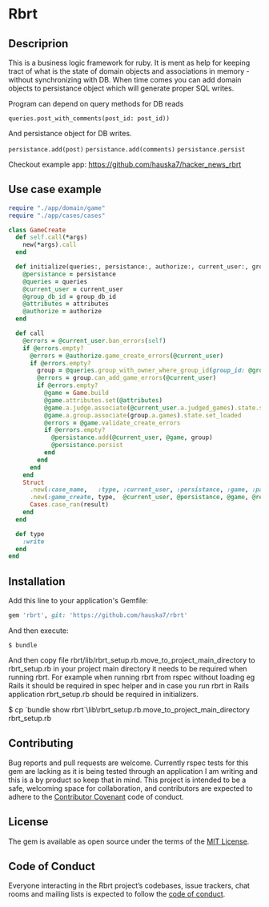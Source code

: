 # Rbrt

## Descriprion

This is a business logic framework for ruby. It is ment as help for keeping tract of what is the state of domain objects and associations in memory - without synchronizing with DB. When time comes you can add domain objects to persistance object which will generate proper SQL writes.

Program can depend on query methods for DB reads

  `queries.post_with_comments(post_id: post_id))`
  
And persistance object for DB writes.

  `persistance.add(post)`
  `persistance.add(comments)`
  `persistance.persist`
  
Checkout example app: https://github.com/hauska7/hacker_news_rbrt

## Use case example

```ruby
require "./app/domain/game"
require "./app/cases/cases"

class GameCreate
  def self.call(*args)
    new(*args).call
  end

  def initialize(queries:, persistance:, authorize:, current_user:, group_db_id:, attributes:)
    @persistance = persistance
    @queries = queries
    @current_user = current_user
    @group_db_id = group_db_id
    @attributes = attributes
    @authorize = authorize
  end

  def call
    @errors = @current_user.ban_errors(self)
    if @errors.empty?
      @errors = @authorize.game_create_errors(@current_user)
      if @errors.empty?
        group = @queries.group_with_owner_where_group_id(group_id: @group_db_id).group
        @errors = group.can_add_game_errors(@current_user)
        if @errors.empty?
          @game = Game.build
          @game.attributes.set(@attributes)
          @game.a.judge.associate(@current_user.a.judged_games).state.set_loaded
          @game.a.group.associate(group.a.games).state.set_loaded
          @errors = @game.validate_create_errors
          if @errors.empty?
            @persistance.add(@current_user, @game, group)
            @persistance.persist
          end
        end
      end
    end
    Struct
      .new(:case_name,   :type, :current_user, :persistance, :game, :page,          :success?,      :errors)
      .new(:game_create, type,  @current_user, @persistance, @game, @resolved_page, @errors.empty?, @errors).tap do |result|
      Cases.case_ran(result)
    end
  end

  def type
    :write
  end
end                
```

## Installation

Add this line to your application's Gemfile:

```ruby
gem 'rbrt', git: 'https://github.com/hauska7/rbrt'
```

And then execute:

    $ bundle

And then copy file rbrt/lib/rbrt_setup.rb.move_to_project_main_directory to rbrt_setup.rb in your project main directory it needs to be required when running rbrt. For example when running rbrt from rspec without loading eg Rails it should be required in spec helper and in case you run rbrt in Rails application rbrt_setup.rb should be required in initializers.

   $ cp \`bundle show rbrt\`\lib\rbrt_setup.rb.move_to_project_main_directory rbrt_setup.rb

## Contributing

Bug reports and pull requests are welcome. Currently rspec tests for this gem are lacking as it is being tested through an application I am writing and this is a by product so keep that in mind. This project is intended to be a safe, welcoming space for collaboration, and contributors are expected to adhere to the [Contributor Covenant](http://contributor-covenant.org) code of conduct.

## License

The gem is available as open source under the terms of the [MIT License](https://opensource.org/licenses/MIT).

## Code of Conduct

Everyone interacting in the Rbrt project’s codebases, issue trackers, chat rooms and mailing lists is expected to follow the [code of conduct](https://github.com/hauska7/rbrt/blob/master/CODE_OF_CONDUCT.md).
